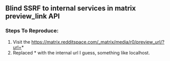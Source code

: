 ## Blind SSRF to internal services in matrix preview_link API

### Steps To Reproduce:

1. Visit the https://matrix.redditspace.com/_matrix/media/r0/preview_url/?url=*
2. Replaced * with the internal url I guess, something like localhost.
